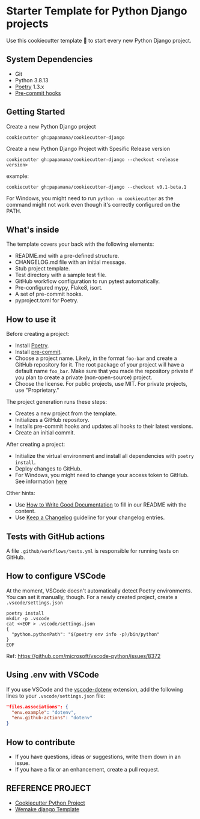 # Starter Template for Python Django projects

Use this cookiecutter template 🍪 to start every new Python Django project.

## System Dependencies

- Git
- Python 3.8.13
- [Poetry](https://python-poetry.org/docs/#installation) 1.3.x
- [Pre-commit hooks](https://pre-commit.com/)


## Getting Started

Create a new Python Django project

```
cookiecutter gh:papamana/cookiecutter-django
```

Create a new Python Django Project with Spesific Release version
```
cookiecutter gh:papamana/cookiecutter-django --checkout <release version>
```
example:
```
cookiecutter gh:papamana/cookiecutter-django --checkout v0.1-beta.1
```

For Windows, you might need to run `python -m cookiecutter` as the command might not work even though it's correctly configured on the PATH.


## What's inside

The template covers your back with the following elements:

- README.md with a pre-defined structure.
- CHANGELOG.md file with an initial message.
- Stub project template.
- Test directory with a sample test file.
- GitHub workflow configuration to run pytest automatically.
- Pre-configured mypy, Flake8, isort.
- A set of pre-commit hooks.
- pyproject.toml for Poetry.



## How to use it

Before creating a project:

- Install [Poetry](https://python-poetry.org/docs/#installation).
- Install [pre-commit](https://pre-commit.com/).
- Choose a project name. Likely, in the format `foo-bar` and create a GitHub
  repository for it. The root package of your project will have a default
  name `foo_bar`. Make sure that you made the repository private if you plan to create
  a private (non-open-source) project.
- Choose the license. For public projects, use MIT. For private projects, use "Proprietary."

The project generation runs these steps:

- Creates a new project from the template.
- Initializes a GitHub repository.
- Installs pre-commit hooks and updates all hooks to their latest versions.
- Create an initial commit.

After creating a project:

- Initialize the virtual environment and install all dependencies with `poetry install`.
- Deploy changes to GitHub.
- For Windows, you might need to change your access token to GitHub. See information [here](https://github.com/gitextensions/gitextensions/issues/4916#issuecomment-557509451)

Other hints:

- Use [How to Write Good Documentation](https://www.sohamkamani.com/blog/how-to-write-good-documentation/)
  to fill in our README with the content.
- Use [Keep a Changelog](https://keepachangelog.com/en/1.0.0/) guideline for your
  changelog entries.

## Tests with GitHub actions

A file `.github/workflows/tests.yml` is responsible for running tests on GitHub.

## How to configure VSCode

At the moment, VSCode doesn't automatically detect Poetry environments. You can set it
manually, though. For a newly created project, create a `.vscode/settings.json`

```
poetry install
mkdir -p .vscode
cat <<EOF > .vscode/settings.json
{
  "python.pythonPath": "$(poetry env info -p)/bin/python"
}
EOF
```

Ref: https://github.com/microsoft/vscode-python/issues/8372

## Using .env with VSCode

If you use VSCode and the [vscode-dotenv](https://github.com/mikestead/vscode-dotenv)
extension, add the following lines to your `.vscode/settings.json` file:

```json
"files.associations": {
  "env.example": "dotenv",
  "env.github-actions": "dotenv"
}
```

## How to contribute

- If you have questions, ideas or suggestions, write them down in an issue.
- If you have a fix or an enhancement, create a pull request.

## REFERENCE PROJECT
- [Cookiecutter Python Project](https://github.com/imankulov/cookiecutter-python-project)
- [Wemake django Template](https://github.com/wemake-services/wemake-django-template)
